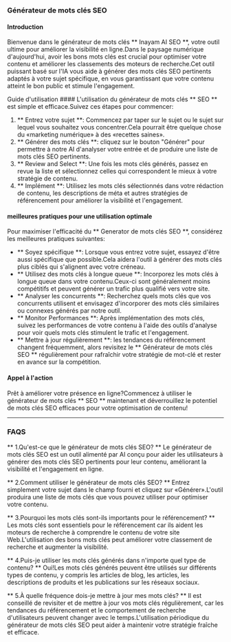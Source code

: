### Générateur de mots clés SEO

#### Introduction
Bienvenue dans le générateur de mots clés ** Inayam AI SEO **, votre outil ultime pour améliorer la visibilité en ligne.Dans le paysage numérique d'aujourd'hui, avoir les bons mots clés est crucial pour optimiser votre contenu et améliorer les classements des moteurs de recherche.Cet outil puissant basé sur l'IA vous aide à générer des mots clés SEO pertinents adaptés à votre sujet spécifique, en vous garantissant que votre contenu atteint le bon public et stimule l'engagement.

Guide d'utilisation ####
L'utilisation du générateur de mots clés ** SEO ** est simple et efficace.Suivez ces étapes pour commencer:

1. ** Entrez votre sujet **: Commencez par taper sur le sujet ou le sujet sur lequel vous souhaitez vous concentrer.Cela pourrait être quelque chose du «marketing numérique» à des «recettes saines».
2. ** Générer des mots clés **: cliquez sur le bouton "Générer" pour permettre à notre AI d'analyser votre entrée et de produire une liste de mots clés SEO pertinents.
3. ** Review and Select **: Une fois les mots clés générés, passez en revue la liste et sélectionnez celles qui correspondent le mieux à votre stratégie de contenu.
4. ** Implément **: Utilisez les mots clés sélectionnés dans votre rédaction de contenu, les descriptions de méta et autres stratégies de référencement pour améliorer la visibilité et l'engagement.

#### meilleures pratiques pour une utilisation optimale
Pour maximiser l'efficacité du ** Generator de mots clés SEO **, considérez les meilleures pratiques suivantes:

- ** Soyez spécifique **: Lorsque vous entrez votre sujet, essayez d'être aussi spécifique que possible.Cela aidera l'outil à générer des mots clés plus ciblés qui s'alignent avec votre créneau.
- ** Utilisez des mots clés à longue queue **: Incorporez les mots clés à longue queue dans votre contenu.Ceux-ci sont généralement moins compétitifs et peuvent générer un trafic plus qualifié vers votre site.
- ** Analyser les concurrents **: Recherchez quels mots clés que vos concurrents utilisent et envisagez d'incorporer des mots clés similaires ou connexes générés par notre outil.
- ** Monitor Performances **: Après implémentation des mots clés, suivez les performances de votre contenu à l'aide des outils d'analyse pour voir quels mots clés stimulent le trafic et l'engagement.
- ** Mettre à jour régulièrement **: les tendances du référencement changent fréquemment, alors revisitez le ** Générateur de mots clés SEO ** régulièrement pour rafraîchir votre stratégie de mot-clé et rester en avance sur la compétition.

#### Appel à l'action
Prêt à améliorer votre présence en ligne?Commencez à utiliser le générateur de mots clés ** SEO ** maintenant et déverrouillez le potentiel de mots clés SEO efficaces pour votre optimisation de contenu!

---

### FAQS

** 1.Qu'est-ce que le générateur de mots clés SEO? **
Le générateur de mots clés SEO est un outil alimenté par AI conçu pour aider les utilisateurs à générer des mots clés SEO pertinents pour leur contenu, améliorant la visibilité et l'engagement en ligne.

** 2.Comment utiliser le générateur de mots clés SEO? **
Entrez simplement votre sujet dans le champ fourni et cliquez sur «Générer».L'outil produira une liste de mots clés que vous pouvez utiliser pour optimiser votre contenu.

** 3.Pourquoi les mots clés sont-ils importants pour le référencement? **
Les mots clés sont essentiels pour le référencement car ils aident les moteurs de recherche à comprendre le contenu de votre site Web.L'utilisation des bons mots clés peut améliorer votre classement de recherche et augmenter la visibilité.

** 4.Puis-je utiliser les mots clés générés dans n'importe quel type de contenu? **
Oui!Les mots clés générés peuvent être utilisés sur différents types de contenu, y compris les articles de blog, les articles, les descriptions de produits et les publications sur les réseaux sociaux.

** 5.À quelle fréquence dois-je mettre à jour mes mots clés? **
Il est conseillé de revisiter et de mettre à jour vos mots clés régulièrement, car les tendances du référencement et le comportement de recherche d'utilisateurs peuvent changer avec le temps.L'utilisation périodique du générateur de mots clés SEO peut aider à maintenir votre stratégie fraîche et efficace.